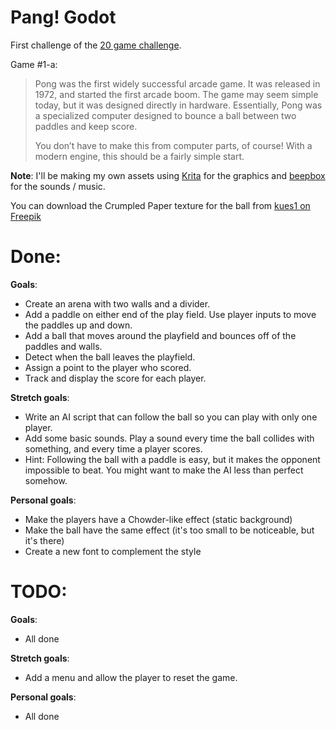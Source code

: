 # Pang! Godot

First challenge of the [20 game challenge](https://20_games_challenge.gitlab.io/).

Game #1-a: 

> Pong was the first widely successful arcade game. It was released in 1972, and started the first arcade boom. The game may seem simple today, but it was designed directly in hardware. Essentially, Pong was a specialized computer designed to bounce a ball between two paddles and keep score.
> 
> You don’t have to make this from computer parts, of course! With a modern engine, this should be a fairly simple start.


**Note**: I'll be making my own assets using [Krita](https://krita.org/) for the graphics and [beepbox](https://www.beepbox.co) for the sounds / music.

You can download the Crumpled Paper texture for the ball from [kues1 on Freepik](https://www.freepik.com/free-photo/white-paper-texture_1012237.htm#query=crumpled%20paper%20texture&position=0&from_view=keyword&track=ais_user&uuid=cab41ee8-67a2-4aa8-8a60-f050b6fed8a4")

# Done:

**Goals**:

- Create an arena with two walls and a divider.
- Add a paddle on either end of the play field. Use player inputs to move the paddles up and down.
- Add a ball that moves around the playfield and bounces off of the paddles and walls.
- Detect when the ball leaves the playfield.
- Assign a point to the player who scored.
- Track and display the score for each player. 

**Stretch goals**:
- Write an AI script that can follow the ball so you can play with only one player.
- Add some basic sounds. Play a sound every time the ball collides with something, and every time a player scores.
- Hint: Following the ball with a paddle is easy, but it makes the opponent impossible to beat. You might want to make the AI less than perfect somehow.


**Personal goals**:
- Make the players have a Chowder-like effect (static background)
- Make the ball have the same effect (it's too small to be noticeable, but it's there)
- Create a new font to complement the style

# TODO:

**Goals**:
- All done

**Stretch goals**:

- Add a menu and allow the player to reset the game.

**Personal goals**:
- All done
